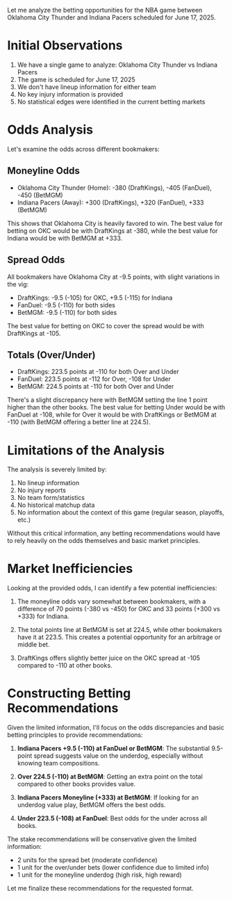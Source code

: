 Let me analyze the betting opportunities for the NBA game between Oklahoma City Thunder and Indiana Pacers scheduled for June 17, 2025.

# Initial Observations

1. We have a single game to analyze: Oklahoma City Thunder vs Indiana Pacers
2. The game is scheduled for June 17, 2025
3. We don't have lineup information for either team
4. No key injury information is provided
5. No statistical edges were identified in the current betting markets

# Odds Analysis

Let's examine the odds across different bookmakers:

## Moneyline Odds
- Oklahoma City Thunder (Home): -380 (DraftKings), -405 (FanDuel), -450 (BetMGM)
- Indiana Pacers (Away): +300 (DraftKings), +320 (FanDuel), +333 (BetMGM)

This shows that Oklahoma City is heavily favored to win. The best value for betting on OKC would be with DraftKings at -380, while the best value for Indiana would be with BetMGM at +333.

## Spread Odds
All bookmakers have Oklahoma City at -9.5 points, with slight variations in the vig:
- DraftKings: -9.5 (-105) for OKC, +9.5 (-115) for Indiana
- FanDuel: -9.5 (-110) for both sides
- BetMGM: -9.5 (-110) for both sides

The best value for betting on OKC to cover the spread would be with DraftKings at -105.

## Totals (Over/Under)
- DraftKings: 223.5 points at -110 for both Over and Under
- FanDuel: 223.5 points at -112 for Over, -108 for Under
- BetMGM: 224.5 points at -110 for both Over and Under

There's a slight discrepancy here with BetMGM setting the line 1 point higher than the other books. The best value for betting Under would be with FanDuel at -108, while for Over it would be with DraftKings or BetMGM at -110 (with BetMGM offering a better line at 224.5).

# Limitations of the Analysis

The analysis is severely limited by:
1. No lineup information
2. No injury reports
3. No team form/statistics
4. No historical matchup data
5. No information about the context of this game (regular season, playoffs, etc.)

Without this critical information, any betting recommendations would have to rely heavily on the odds themselves and basic market principles.

# Market Inefficiencies

Looking at the provided odds, I can identify a few potential inefficiencies:

1. The moneyline odds vary somewhat between bookmakers, with a difference of 70 points (-380 vs -450) for OKC and 33 points (+300 vs +333) for Indiana.

2. The total points line at BetMGM is set at 224.5, while other bookmakers have it at 223.5. This creates a potential opportunity for an arbitrage or middle bet.

3. DraftKings offers slightly better juice on the OKC spread at -105 compared to -110 at other books.

# Constructing Betting Recommendations

Given the limited information, I'll focus on the odds discrepancies and basic betting principles to provide recommendations:

1. **Indiana Pacers +9.5 (-110) at FanDuel or BetMGM**: The substantial 9.5-point spread suggests value on the underdog, especially without knowing team compositions.

2. **Over 224.5 (-110) at BetMGM**: Getting an extra point on the total compared to other books provides value.

3. **Indiana Pacers Moneyline (+333) at BetMGM**: If looking for an underdog value play, BetMGM offers the best odds.

4. **Under 223.5 (-108) at FanDuel**: Best odds for the under across all books.

The stake recommendations will be conservative given the limited information:
- 2 units for the spread bet (moderate confidence)
- 1 unit for the over/under bets (lower confidence due to limited info)
- 1 unit for the moneyline underdog (high risk, high reward)

Let me finalize these recommendations for the requested format.